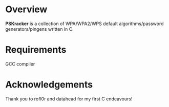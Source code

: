 # Overview

**PSKracker** is a collection of WPA/WPA2/WPS default algorithms/password generators/pingens written in C.

# Requirements

GCC compiler

# Acknowledgements

Thank you to rofl0r and datahead for my first C endeavours!
